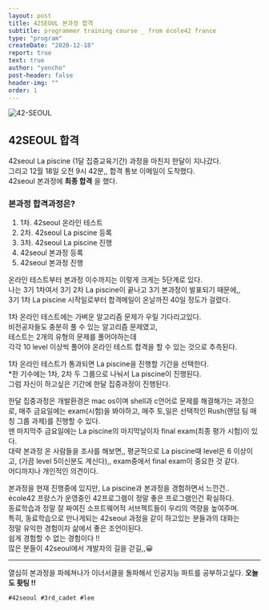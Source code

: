 ```yaml
---
layout: post
title: 42SEOUL 본과정 합격
subtitle: programmer training course _ from école42 france
type: "program"
createDate: "2020-12-18"
report: true
text: true
author: "yoncho"
post-header: false
header-img: ""
order: 1
---
```

![42-SEOUL](https://user-images.githubusercontent.com/44021629/104856396-d4126680-5955-11eb-91b4-e8ba6090ae54.jpg)

## 42SEOUL 합격

42seoul La piscine (1달 집중교육기간) 과정을 마친지 한달이 지나갔다.  
그리고 12월 18일 오전 9시 42분,, 합격 통보 이메일이 도착했다.  
42seoul 본과정에 **최종 합격** 을 했다.

### 본과정 합격과정은?

1. 1차. 42seoul 온라인 테스트                   
2. 2차. 42seoul La piscine 등록               
3. 3차. 42seoul La piscine 진행 
4. 42seoul 본과정 등록
5. 42seoul 본과정 진행

온라인 테스트부터 본과정 이수까지는 이렇게 크게는 5단계로 있다.   
나는 3기 1차여서 3기 2차 La piscine이 끝나고 3기 본과정이 발표되기 때문에,,   
3기 1차 La piscine 시작일로부터 합격메일이 온날까진 40일 정도가 걸렸다.  

1차 온라인 테스트에는 가벼운 알고리즘 문제가 우릴 기다리고있다.   
비전공자들도 충분히 풀 수 있는 알고리즘 문제였고,   
테스트는 2개의 유형의 문제를 풀어야하는데   
각각 10 level 이상씩 풀어야 온라인 테스트 합격을 할 수 있는 것으로 추측된다.    

1차 온라인 테스트가 통과되면 La piscine을 진행할 기간을 선택한다.  
*한 기수에는 1차, 2차 두 그룹으로 나눠서 La piscine이 진행된다.  
그럼 자신이 하고싶은 기간에 한달 집중과정이 진행된다.

한달 집중과정은 개발환경은 mac os이며 shell과 c언어로 문제를 해결해가는 과정으로, 매주 금요일에는 exam(시험)을 봐야하고, 매주 토,일은 선택적인 Rush(랜덤 팀 매칭 그룹 과제)를 진행할 수 있다.  
맨 마지막주 금요일에는 La piscine의 마지막날이자 final exam(최종 평가 시험)이 있다.  
대략 본과정 온 사람들을 조사를 해보면,, 평균적으로 La piscine때 level은 6 이상이고, (가끔 level 5이신분도 계신다),, exam중에서 final exam이 중요한 것 같다.  
어디까지나 개인적인 의견이다.

본과정을 현재 진행중에 있지만, La piscine과 본과정을 경험하면서 느낀건..  
école42 프랑스가 운영중인 42프로그램이 정말 좋은 프로그램인건 확실하다.  
동료학습과 정말 잘 짜여진 소프트웨어적 서브젝트들이 우리의 역량을 높여주며.  
특히, 동료학습으로 만나게되는 42seoul 과정을 같이 하고있는 분들과의 대화는  
정말 유익한 경험이자 삶에서 좋은 조언이된다.  
쉽게 경험할 수 없는 경험이다 !!  
많은 분들이 42seoul에서 개발자의 길을 걷길,,😀 


<hr>

열심히 본과정을 파헤쳐나가 이너서클을 돌파해서
인공지능 파트를 공부하고싶다. 
**오늘도 홧팅 !!**


<code>#42seoul #3rd_cadet #lee</code>
